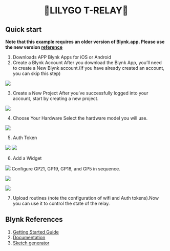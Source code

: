 <h1 align = "center">🌟LILYGO T-RELAY🌟</h1>

## Quick start

**Note that this example requires an older version of Blynk.app.  Please use the new version [reference](../Blynk_Console)**

1. Downloads APP
Blynk Apps for iOS or Android
2. Create a Blynk Account
After you download the Blynk App, you’ll need to create a New Blynk account.(If you have already created an account, you can skip this step)

  ![](../../../image/Create_a_Blynk_Account.png)

3. Create a New Project
After you’ve successfully logged into your account, start by creating a new project.

  ![](../../../image/Create_a_New_Project.png)

4. Choose Your Hardware
Select the hardware model you will use. 

  ![](../../../image/Choose_Your_Hardware.png)

5. Auth Token

  ![](../../../image/Auth_Token_1.png)
  ![](../../../image/Auth_Token_2.png)

6. Add a Widget

  ![](../../../image/Add_a_Widget.png)
Configure GP21, GP19, GP18, and GP5 in sequence.

  ![](../../../image/Add_a_Widget_2.png)

  ![](../../../image/Add_a_Widget_3.png)

7. Upload routines (note the configuration of wifi and Auth tokens).Now you can use it to control the state of the relay.

## Blynk References

1. [Getting Started Guide](https://www.blynk.cc/getting-started)
2. [Documentation](https://docs.blynk.io/en/blynk.apps/overview)
3. [Sketch generator](https://examples.blynk.cc/)
